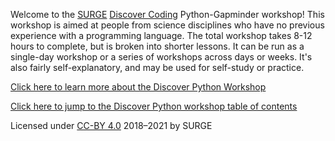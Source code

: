 Welcome to the [SURGE](https://surgeinnovation.ca) [Discover Coding](https://surge-dalhousie.github.io/discover-coding/) Python-Gapminder workshop! This workshop is aimed at people from science disciplines who have no previous experience with a programming language. The total workshop takes 8-12 hours to complete, but is broken into shorter lessons. It can be run as a single-day workshop or a series of workshops across days or weeks. It's also fairly self-explanatory, and may be used for self-study or practice.

[Click here to learn more about the Discover Python Workshop](https://surge-dalhousie.github.io/discover-python-gapminder/00-getting-started.md)

[Click here to jump to the Discover Python workshop table of contents](https://surge-dalhousie.github.io/discover-python-gapminder/toc.md)

Licensed under [CC-BY 4.0](https://creativecommons.org/licenses/by/4.0/) 2018–2021 by SURGE